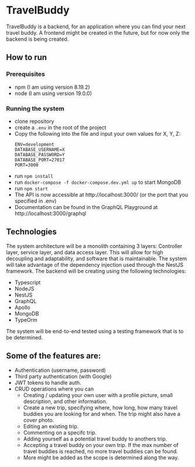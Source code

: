 # TravelBuddy

TravelBuddy is a backend, for an application where you can find your next travel buddy.
A frontend might be created in the future, but for now only the backend is being created.

## How to run

### Prerequisites

- npm (I am using version 8.19.2)
- node (I am using version 19.0.0)

### Running the system

- clone repository
- create a `.env` in the root of the project
- Copy the following into the file and input your own values for X, Y, Z:
  ```
  ENV=development
  DATABASE_USERNAME=X
  DATABASE_PASSWORD=Y
  DATABASE_PORT=27017
  PORT=3000
  ```
- run `npm install`
- run `docker-compose -f docker-compose.dev.yml up` to start MongoDB
- run `npm start`
- The API is now accessible at http://localhost:3000/ (or the port that you specified in .env)
- Documentation can be found in the GraphQL Playground at http://localhost:3000/graphql

## Technologies

The system architecture will be a monolith containing 3 layers: Controller layer, service layer, and data access layer. This will allow for high decoupling and adaptability, and software that is maintainable.
The system will take advantage of the dependency injection used through the NestJS framework.
The backend will be creating using the following technologies:

- Typescript
- NodeJS
- NestJS
- GraphQL
- Apollo
- MongoDB
- TypeOrm

The system will be end-to-end tested using a testing framework that is to be determined.

## Some of the features are:

- Authentication (username, password)
- Third party authentication (with Google)
- JWT tokens to handle auth.
- CRUD operations where you can
  - Creating / updating your own user with a profile picture, small description, and other information.
  - Create a new trip, specifying where, how long, how many travel buddies you are looking for and when. The trip might also have a cover photo.
  - Editing an existing trip.
  - Commenting on a specifc trip.
  - Adding yourself as a potential travel buddy to anothers trip.
  - Accepting a travel buddy on your own trip. If the max number of travel buddies is reached, no more travel buddies can be found.
  - More might be added as the scope is determined along the way.
